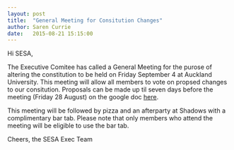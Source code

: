 ```yaml
---
layout: post
title:  "General Meeting for Consitution Changes"
author: Saren Currie
date:   2015-08-21 15:15:00
---
```


Hi SESA,

The Executive Comitee has called a General Meeting for the purose of altering the constitution to be held on Friday September 4 at Auckland University. This meeting will allow all members to vote on propsed changes to our consitution. Proposals can be made up til seven days before the meeting (Friday 28 August) on the google doc [here](https://docs.google.com/document/d/1mDfG4rn5xo2SzotelvnHt3jO0PXV3mIbJDcaF919LbQ/edit?usp=sharing).

This meeting will be followed by pizza and an afterparty at Shadows with a complimentary bar tab. Please note that only members who attend the meeting will be eligible to use the bar tab.

Cheers, the SESA Exec Team
